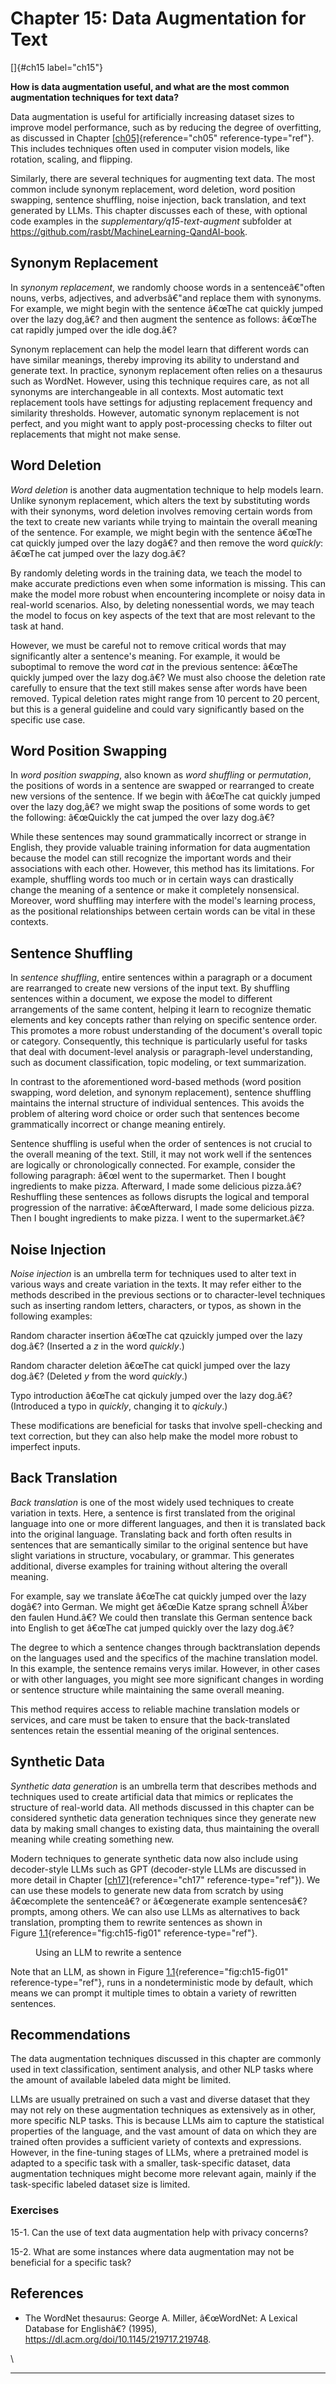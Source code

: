 







# Chapter 15: Data Augmentation for Text [](#chapter-15-data-augmentation-for-text)

[]{#ch15 label="ch15"}

**How is data augmentation useful, and what are the most common
augmentation techniques for text data?**

Data augmentation is useful for artificially increasing dataset sizes to
improve model performance, such as by reducing the degree of
overfitting, as discussed in
Chapter [\[ch05\]](../ch05){reference="ch05" reference-type="ref"}.
This includes techniques often used in computer vision models, like
rotation, scaling, and flipping.

Similarly, there are several techniques for augmenting text data. The
most common include synonym replacement, word deletion, word position
swapping, sentence shuffling, noise injection, back translation, and
text generated by LLMs. This chapter discusses each of these, with
optional code examples in the *supplementary/q15-text-augment* subfolder
at <https://github.com/rasbt/MachineLearning-QandAI-book>.

## Synonym Replacement [](#synonym-replacement)

In *synonym replacement*, we randomly choose words in a sentenceâ€"often
nouns, verbs, adjectives, and adverbsâ€"and replace them with synonyms.
For example, we might begin with the sentence â€œThe cat quickly jumped
over the lazy dog,â€? and then augment the sentence as follows: â€œThe
cat rapidly jumped over the idle dog.â€?

Synonym replacement can help the model learn that different words can
have similar meanings, thereby improving its ability to understand and
generate text. In practice, synonym replacement often relies on a
thesaurus such as WordNet. However, using this technique requires care,
as not all synonyms are interchangeable in all contexts. Most automatic
text replacement tools have settings for adjusting replacement frequency
and similarity thresholds. However, automatic synonym replacement is not
perfect, and you might want to apply post-processing checks to filter
out replacements that might not make sense.

## Word Deletion [](#word-deletion)

*Word deletion* is another data augmentation technique to help models
learn. Unlike synonym replacement, which alters the text by substituting
words with their synonyms, word deletion involves removing certain words
from the text to create new variants while trying to maintain the
overall meaning of the sentence. For example, we might begin with the
sentence â€œThe cat quickly jumped over the lazy dogâ€? and then remove
the word *quickly*: â€œThe cat jumped over the lazy dog.â€?

By randomly deleting words in the training data, we teach the model to
make accurate predictions even when some information is missing. This
can make the model more robust when encountering incomplete or noisy
data in real-world scenarios. Also, by deleting nonessential words, we
may teach the model to focus on key aspects of the text that are most
relevant to the task at hand.

However, we must be careful not to remove critical words that may
significantly alter a sentence's meaning. For example, it would be
suboptimal to remove the word *cat* in the previous sentence: â€œThe
quickly jumped over the lazy dog.â€? We must also choose the deletion
rate carefully to ensure that the text still makes sense after words
have been removed. Typical deletion rates might range from 10 percent to
20 percent, but this is a general guideline and could vary significantly
based on the specific use case.

## Word Position Swapping [](#word-position-swapping)

In *word position swapping*, also known as *word shuffling* or
*permutation*, the positions of words in a sentence are swapped or
rearranged to create new versions of the sentence. If we begin with
â€œThe cat quickly jumped over the lazy dog,â€? we might swap the
positions of some words to get the following: â€œQuickly the cat jumped
the over lazy dog.â€?

While these sentences may sound grammatically incorrect or strange in
English, they provide valuable training information for data
augmentation because the model can still recognize the important words
and their associations with each other. However, this method has its
limitations. For example, shuffling words too much or in certain ways
can drastically change the meaning of a sentence or make it completely
nonsensical. Moreover, word shuffling may interfere with the model's
learning process, as the positional relationships between certain words
can be vital in these contexts.

## Sentence Shuffling [](#sentence-shuffling)

In *sentence shuffling*, entire sentences within a paragraph or a
document are rearranged to create new versions of the input text. By
shuffling sentences within a document, we expose the model to different
arrangements of the same content, helping it learn to recognize thematic
elements and key concepts rather than relying on specific sentence
order. This promotes a more robust understanding of the document's
overall topic or category. Consequently, this technique is particularly
useful for tasks that deal with document-level analysis or
paragraph-level understanding, such as document classification, topic
modeling, or text summarization.

In contrast to the aforementioned word-based methods (word position
swapping, word deletion, and synonym replacement), sentence shuffling
maintains the internal structure of individual sentences. This avoids
the problem of altering word choice or order such that sentences become
grammatically incorrect or change meaning entirely.

Sentence shuffling is useful when the order of sentences is not crucial
to the overall meaning of the text. Still, it may not work well if the
sentences are logically or chronologically connected. For example,
consider the following paragraph: â€œI went to the supermarket. Then I
bought ingredients to make pizza. Afterward, I made some delicious
pizza.â€? Reshuffling these sentences as follows disrupts the logical
and temporal progression of the narrative: â€œAfterward, I made some
delicious pizza. Then I bought ingredients to make pizza. I went to the
supermarket.â€?

## Noise Injection [](#noise-injection)

*Noise injection* is an umbrella term for techniques used to alter text
in various ways and create variation in the texts. It may refer either
to the methods described in the previous sections or to character-level
techniques such as inserting random letters, characters, or typos, as
shown in the following examples:

Random character insertion â€œThe cat qzuickly jumped over the lazy
dog.â€? (Inserted a *z* in the word *quickly*.)

Random character deletion â€œThe cat quickl jumped over the lazy dog.â€?
(Deleted *y* from the word *quickly*.)

Typo introduction â€œThe cat qickuly jumped over the lazy dog.â€?
(Introduced a typo in *quickly*, changing it to *qickuly*.)

These modifications are beneficial for tasks that involve spell-checking
and text correction, but they can also help make the model more robust
to imperfect inputs.

## Back Translation [](#back-translation)

*Back translation* is one of the most widely used techniques to create
variation in texts. Here, a sentence is first translated from the
original language into one or more different languages, and then it is
translated back into the original language. Translating back and forth
often results in sentences that are semantically similar to the original
sentence but have slight variations in structure, vocabulary, or
grammar. This generates additional, diverse examples for training
without altering the overall meaning.

For example, say we translate â€œThe cat quickly jumped over the lazy
dogâ€? into German. We might get â€œDie Katze sprang schnell Ã¼ber den
faulen Hund.â€? We could then translate this German sentence back into
English to get â€œThe cat jumped quickly over the lazy dog.â€?

The degree to which a sentence changes through backtranslation depends
on the languages used and the specifics of the machine translation
model. In this example, the sentence remains verys imilar. However, in
other cases or with other languages, you might see more significant
changes in wording or sentence structure while maintaining the same
overall meaning.

This method requires access to reliable machine translation models or
services, and care must be taken to ensure that the back-translated
sentences retain the essential meaning of the original sentences.

## Synthetic Data [](#synthetic-data)

*Synthetic data generation* is an umbrella term that describes methods
and techniques used to create artificial data that mimics or replicates
the structure of real-world data. All methods discussed in this chapter
can be considered synthetic data generation techniques since they
generate new data by making small changes to existing data, thus
maintaining the overall meaning while creating something new.

Modern techniques to generate synthetic data now also include using
decoder-style LLMs such as GPT (decoder-style LLMs are discussed in more
detail in Chapter [\[ch17\]](../ch17){reference="ch17"
reference-type="ref"}). We can use these models to generate new data
from scratch by using â€œcomplete the sentenceâ€? or â€œgenerate example
sentencesâ€? prompts, among others. We can also use LLMs as alternatives
to back translation, prompting them to rewrite sentences as shown in
Figure [1.1](#fig:ch15-fig01){reference="fig:ch15-fig01"
reference-type="ref"}.

<figure id="fig:ch15-fig01">

<figcaption>Using an LLM to rewrite a sentence</figcaption>
</figure>

Note that an LLM, as shown in
Figure [1.1](#fig:ch15-fig01){reference="fig:ch15-fig01"
reference-type="ref"}, runs in a nondeterministic mode by default, which
means we can prompt it multiple times to obtain a variety of rewritten
sentences.

## Recommendations [](#recommendations)

The data augmentation techniques discussed in this chapter are commonly
used in text classification, sentiment analysis, and other NLP tasks
where the amount of available labeled data might be limited.

LLMs are usually pretrained on such a vast and diverse dataset that they
may not rely on these augmentation techniques as extensively as in
other, more specific NLP tasks. This is because LLMs aim to capture the
statistical properties of the language, and the vast amount of data on
which they are trained often provides a sufficient variety of contexts
and expressions. However, in the fine-tuning stages of LLMs, where a
pretrained model is adapted to a specific task with a smaller,
task-specific dataset, data augmentation techniques might become more
relevant again, mainly if the task-specific labeled dataset size is
limited.

### Exercises [](#exercises)

15-1. Can the use of text data augmentation help with privacy concerns?

15-2. What are some instances where data augmentation may not be
beneficial for a specific task?

## References [](#references)

- The WordNet thesaurus: George A. Miller, â€œWordNet: A Lexical
  Database for Englishâ€? (1995),
  <https://dl.acm.org/doi/10.1145/219717.219748>.

\

------------------------------------------------------------------------

